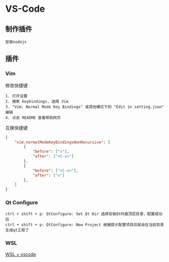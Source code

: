 
# VS-Code

## 制作插件

```text
安装nodejs
```

## 插件

### Vim

修改快捷键

```text
1. 打开设置
2. 搜索 keybindings, 选择 Vim
3. "Vim: Normal Mode Key Bindings" 或其他模式下的 "Edit in setting.json" 编辑
4. 点击 README 查看帮助网页
```

互换快捷键

```json
{
    "vim.normalModeKeyBindingsNonRecursive": [
        {
            "before": ["v"],
            "after": ["<C-v>"]
        },
        {
            "before": ["<C-v>"],
            "after": ["v"]
        },
    ]
}
```

### Qt Configure

```text
ctrl + shift + p: QtConfigure: Set Qt Dir 选择安装Qt时最顶层目录，配置成功后
ctrl + shift + p: QtConfigure: New Project 根据提示配置项目后就会在当前目录生成qt工程了
```

### WSL

[WSL + vscode](https://zhuanlan.zhihu.com/p/409547049)
